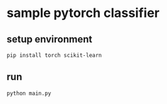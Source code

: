 # sample pytorch classifier

## setup environment

```shell
pip install torch scikit-learn
```

## run

```shell
python main.py
```
